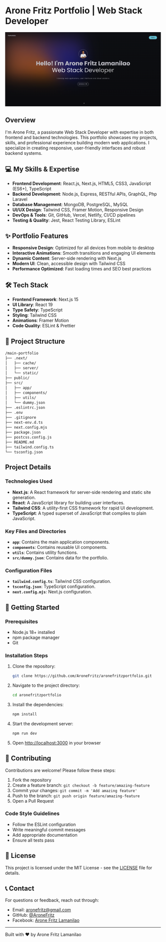 # Arone Fritz Portfolio | Web Stack Developer

![Arone Fritz Portfolio](https://github.com/AroneFritz/aronefritzportfolio/raw/master/public/Arone-Fritz.png)

## Overview

I'm Arone Fritz, a passionate Web Stack Developer with expertise in both frontend and backend technologies. This portfolio showcases my projects, skills, and professional experience building modern web applications. I specialize in creating responsive, user-friendly interfaces and robust backend systems.

## 💻 My Skills & Expertise

- **Frontend Development**: React.js, Next.js, HTML5, CSS3, JavaScript (ES6+), TypeScript
- **Backend Development**: Node.js, Express, RESTful APIs, GraphQL, Php Laravel
- **Database Management**: MongoDB, PostgreSQL, MySQL
- **UI/UX Design**: Tailwind CSS, Framer Motion, Responsive Design
- **DevOps & Tools**: Git, GitHub, Vercel, Netlify, CI/CD pipelines
- **Testing & Quality**: Jest, React Testing Library, ESLint

## ✨ Portfolio Features

- **Responsive Design**: Optimized for all devices from mobile to desktop
- **Interactive Animations**: Smooth transitions and engaging UI elements
- **Dynamic Content**: Server-side rendering with Next.js
- **Modern UI**: Clean, accessible design with Tailwind CSS
- **Performance Optimized**: Fast loading times and SEO best practices

## 🛠️ Tech Stack

- **Frontend Framework**: Next.js 15
- **UI Library**: React 19
- **Type Safety**: TypeScript
- **Styling**: Tailwind CSS
- **Animations**: Framer Motion
- **Code Quality**: ESLint & Prettier

## 📁 Project Structure

```
/main-portfolio
├── .next/
│   ├── cache/
│   ├── server/
│   └── static/
├── public/
├── src/
│   ├── app/
│   ├── components/
│   ├── utils/
│   └── dummy.json
├── .eslintrc.json
├── .env
├── .gitignore
├── next-env.d.ts
├── next.config.mjs
├── package.json
├── postcss.config.js
├── README.md
├── tailwind.config.ts
└── tsconfig.json
```

## Project Details

### Technologies Used

- **Next.js**: A React framework for server-side rendering and static site generation.
- **React**: A JavaScript library for building user interfaces.
- **Tailwind CSS**: A utility-first CSS framework for rapid UI development.
- **TypeScript**: A typed superset of JavaScript that compiles to plain JavaScript.

### Key Files and Directories

- **`app`**: Contains the main application components.
- **`components`**: Contains reusable UI components.
- **`utils`**: Contains utility functions.
- **`src/dummy.json`**: Contains data for the portfolio.

### Configuration Files

- **`tailwind.config.ts`**: Tailwind CSS configuration.
- **`tsconfig.json`**: TypeScript configuration.
- **`next.config.mjs`**: Next.js configuration.

## 🚀 Getting Started

### Prerequisites

- Node.js 18+ installed
- npm package manager
- Git

### Installation Steps

1. Clone the repository:

   ```sh
   git clone https://github.com/AroneFritz/aronefritzportfolio.git
   ```

2. Navigate to the project directory:

   ```sh
   cd aronefritzportfolio
   ```

3. Install the dependencies:

   ```sh
   npm install
   ```

4. Start the development server:

   ```sh
   npm run dev
   ```

5. Open [http://localhost:3000](http://localhost:3000) in your browser

## 🤝 Contributing

Contributions are welcome! Please follow these steps:

1. Fork the repository
2. Create a feature branch: `git checkout -b feature/amazing-feature`
3. Commit your changes: `git commit -m 'Add amazing feature'`
4. Push to the branch: `git push origin feature/amazing-feature`
5. Open a Pull Request

### Code Style Guidelines

- Follow the ESLint configuration
- Write meaningful commit messages
- Add appropriate documentation
- Ensure all tests pass

## 📝 License

This project is licensed under the MIT License - see the [LICENSE](LICENSE) file for details.

## 📞 Contact

For questions or feedback, reach out through:

- Email: aronefritz@gmail.com
- GitHub: [@AroneFritz](https://github.com/AroneFritz)
- Facebook: [Arone Fritz Lamanilao](https://www.facebook.com/arone.lamanilao/)

---

Built with ❤️ by Arone Fritz Lamanilao

